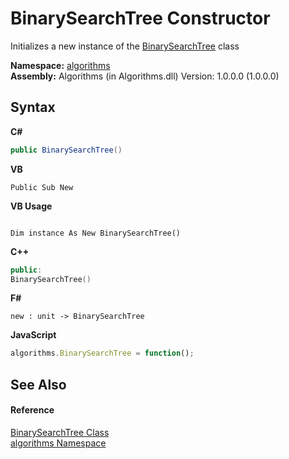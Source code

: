 # BinarySearchTree Constructor 
 

Initializes a new instance of the <a href="436df50e-cc8f-ef00-08ed-5ade992867fd">BinarySearchTree</a> class

**Namespace:**&nbsp;<a href="82f88b43-fdc9-bc99-9558-75fce96d448f">algorithms</a><br />**Assembly:**&nbsp;Algorithms (in Algorithms.dll) Version: 1.0.0.0 (1.0.0.0)

## Syntax

**C#**<br />
``` C#
public BinarySearchTree()
```

**VB**<br />
``` VB
Public Sub New
```

**VB Usage**<br />
``` VB Usage

Dim instance As New BinarySearchTree()
```

**C++**<br />
``` C++
public:
BinarySearchTree()
```

**F#**<br />
``` F#
new : unit -> BinarySearchTree
```

**JavaScript**<br />
``` JavaScript
algorithms.BinarySearchTree = function();
```


## See Also


#### Reference
<a href="436df50e-cc8f-ef00-08ed-5ade992867fd">BinarySearchTree Class</a><br /><a href="82f88b43-fdc9-bc99-9558-75fce96d448f">algorithms Namespace</a><br />
